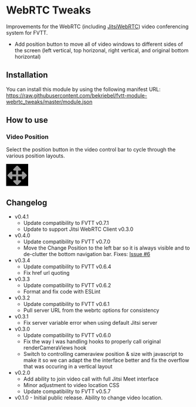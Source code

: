 # WebRTC Tweaks
Improvements for the WebRTC (including [JitsiWebRTC](https://github.com/luvolondon/fvtt-module-jitsiwebrtc/)) video conferencing system for FVTT.

* Add position button to move all of video windows to different sides of the screen (left vertical, top horizonal, right vertical, and original bottom horizontal)

## Installation
You can install this module by using the following manifest URL: https://raw.githubusercontent.com/bekriebel/fvtt-module-webrtc_tweaks/master/module.json

## How to use
### **Video Position**
Select the position button in the video control bar to cycle through the various position layouts.

![position button example](https://raw.githubusercontent.com/bekriebel/fvtt-module-webrtc_tweaks/master/images/example_position.png)

## Changelog
* v0.4.1
  * Update compatibility to FVTT v0.7.1
  * Update to support Jitsi WebRTC Client v0.3.0
* v0.4.0
  * Update compatibility to FVTT v0.7.0
  * Move the Change Position to the left bar so it is always visible and to de-clutter the bottom navigation bar. Fixes: [Issue #6](https://github.com/bekriebel/fvtt-module-webrtc_tweaks/issues/6)
* v0.3.4
  * Update compatibility to FVTT v0.6.4
  * Fix href url quoting
* v0.3.3
  * Update compatibility to FVTT v0.6.2
  * Format and fix code with ESLint
* v0.3.2
  * Update compatibility to FVTT v0.6.1
  * Pull server URL from the webrtc options for consistency
* v0.3.1
  * Fix server variable error when using default Jitsi server
* v0.3.0
  * Update compatibility to FVTT v0.6.0
  * Fix the way I was handling hooks to properly call original renderCameraViews hook
  * Switch to controlling cameraview position & size with javascript to make it so we can adapt the the interface better and fix the overflow that was occuring in a vertical layout 
* v0.2.0
  * Add ability to join video call with full Jitsi Meet interface
  * Minor adjustment to video location CSS
  * Update compatibility to FVTT v0.5.7
* v0.1.0 - Initial public release. Ability to change video location.
